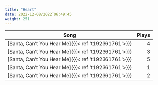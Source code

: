 ```yaml
---
title: "Heart"
date: 2022-12-08/2022T06:49:45
weight: 251
---
```




 Song | Plays 
----- | -----:
[Santa, Can’t You Hear Me]({{< ref 't192361761'>}}) | 4
[Santa, Can’t You Hear Me]({{< ref 't192361761'>}}) | 3
[Santa, Can’t You Hear Me]({{< ref 't192361761'>}}) | 5
[Santa, Can’t You Hear Me]({{< ref 't192361761'>}}) | 1
[Santa, Can’t You Hear Me]({{< ref 't192361761'>}}) | 2
